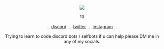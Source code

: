 <p align="center">  
<img src="https://cdn.discordapp.com/attachments/753282592534429867/868482494197018654/image3.gif">
</p>
 <p align="center">
    13
<p align="center"> 
    ﹒
    <a href="https://discordapp.com/users/786105517004292126/">discord</a>
    ﹒
    <a href="https://twitter.com/RawWRLD">twitter</a>
    ﹒
    <a href="https://www.instagram.com/rawwrldd/">instagram</a>
    ﹒
  </p>
  <p align="center">  
Trying to learn to code discord bots / selfbots if u can help please DM me in any of my socials.
</p>
